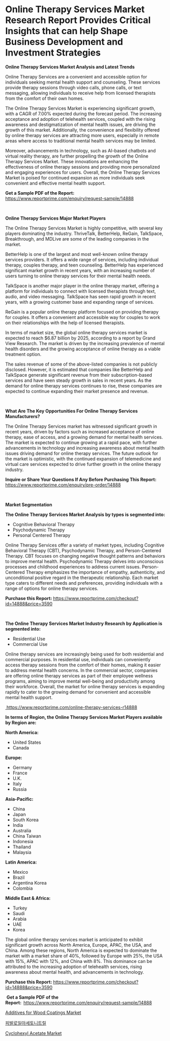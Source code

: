 <p><h1>Online Therapy Services Market Research Report Provides Critical Insights that can help Shape Business Development and Investment Strategies</h1></p><p><strong>Online Therapy Services Market Analysis and Latest Trends</strong></p>
<p><p>Online Therapy Services are a convenient and accessible option for individuals seeking mental health support and counseling. These services provide therapy sessions through video calls, phone calls, or text messaging, allowing individuals to receive help from licensed therapists from the comfort of their own homes.</p><p>The Online Therapy Services Market is experiencing significant growth, with a CAGR of 7.00% expected during the forecast period. The increasing acceptance and adoption of telehealth services, coupled with the rising awareness and destigmatization of mental health issues, are driving the growth of this market. Additionally, the convenience and flexibility offered by online therapy services are attracting more users, especially in remote areas where access to traditional mental health services may be limited.</p><p>Moreover, advancements in technology, such as AI-based chatbots and virtual reality therapy, are further propelling the growth of the Online Therapy Services Market. These innovations are enhancing the effectiveness of online therapy sessions and providing more personalized and engaging experiences for users. Overall, the Online Therapy Services Market is poised for continued expansion as more individuals seek convenient and effective mental health support.</p></p>
<p><strong>Get a Sample PDF of the Report:&nbsp;</strong> <a href="https://www.reportprime.com/enquiry/request-sample/14888">https://www.reportprime.com/enquiry/request-sample/14888</a></p>
<p>&nbsp;</p>
<p><strong>Online Therapy Services Major Market Players</strong></p>
<p><p>The Online Therapy Services Market is highly competitive, with several key players dominating the industry. ThriveTalk, BetterHelp, ReGain, TalkSpace, Breakthrough, and MDLive are some of the leading companies in the market.</p><p>BetterHelp is one of the largest and most well-known online therapy services providers. It offers a wide range of services, including individual therapy, couples therapy, and teen counseling. BetterHelp has experienced significant market growth in recent years, with an increasing number of users turning to online therapy services for their mental health needs.</p><p>TalkSpace is another major player in the online therapy market, offering a platform for individuals to connect with licensed therapists through text, audio, and video messaging. TalkSpace has seen rapid growth in recent years, with a growing customer base and expanding range of services.</p><p>ReGain is a popular online therapy platform focused on providing therapy for couples. It offers a convenient and accessible way for couples to work on their relationships with the help of licensed therapists.</p><p>In terms of market size, the global online therapy services market is expected to reach $6.87 billion by 2025, according to a report by Grand View Research. The market is driven by the increasing prevalence of mental health disorders and the growing acceptance of online therapy as a viable treatment option.</p><p>The sales revenue of some of the above-listed companies is not publicly disclosed. However, it is estimated that companies like BetterHelp and TalkSpace generate significant revenue from their subscription-based services and have seen steady growth in sales in recent years. As the demand for online therapy services continues to rise, these companies are expected to continue expanding their market presence and revenue.</p></p>
<p>&nbsp;</p>
<p><strong>What Are The Key Opportunities For Online Therapy Services Manufacturers?</strong></p>
<p><p>The Online Therapy Services market has witnessed significant growth in recent years, driven by factors such as increased acceptance of online therapy, ease of access, and a growing demand for mental health services. The market is expected to continue growing at a rapid pace, with further advancements in technology and increasing awareness about mental health issues driving demand for online therapy services. The future outlook for the market is optimistic, with the continued expansion of telemedicine and virtual care services expected to drive further growth in the online therapy industry.</p></p>
<p><strong>Inquire or Share Your Questions If Any Before Purchasing This Report:</strong> <a href="https://www.reportprime.com/enquiry/pre-order/14888">https://www.reportprime.com/enquiry/pre-order/14888</a></p>
<p>&nbsp;</p>
<p><strong>Market Segmentation</strong></p>
<p><strong>The Online Therapy Services Market Analysis by types is segmented into:</strong></p>
<p><ul><li>Cognitive Behavioral Therapy</li><li>Psychodynamic Therapy</li><li>Personal Centered Therapy</li></ul></p>
<p><p>Online Therapy Services offer a variety of market types, including Cognitive Behavioral Therapy (CBT), Psychodynamic Therapy, and Person-Centered Therapy. CBT focuses on changing negative thought patterns and behaviors to improve mental health. Psychodynamic Therapy delves into unconscious processes and childhood experiences to address current issues. Person-Centered Therapy emphasizes the importance of empathy, authenticity, and unconditional positive regard in the therapeutic relationship. Each market type caters to different needs and preferences, providing individuals with a range of options for online therapy services.</p></p>
<p><strong>Purchase this Report:&nbsp;</strong><a href="https://www.reportprime.com/checkout?id=14888&price=3590">https://www.reportprime.com/checkout?id=14888&price=3590</a></p>
<p>&nbsp;</p>
<p><strong>The Online Therapy Services Market Industry Research by Application is segmented into:</strong></p>
<p><ul><li>Residential Use</li><li>Commercial Use</li></ul></p>
<p><p>Online therapy services are increasingly being used for both residential and commercial purposes. In residential use, individuals can conveniently access therapy sessions from the comfort of their homes, making it easier to address mental health concerns. In the commercial sector, companies are offering online therapy services as part of their employee wellness programs, aiming to improve mental well-being and productivity among their workforce. Overall, the market for online therapy services is expanding rapidly to cater to the growing demand for convenient and accessible mental health support.</p></p>
<p><a href="https://www.reportprime.com/online-therapy-services-r14888">&nbsp;https://www.reportprime.com/online-therapy-services-r14888</a></p>
<p><strong>In terms of Region, the Online Therapy Services Market Players available by Region are:</strong></p>
<p>
    <p> <strong> North America: </strong>
        <ul>
            <li>United States</li>
            <li>Canada</li>
        </ul>
        </p> 
    <p> <strong> Europe: </strong>
        <ul>
            <li>Germany</li>
            <li>France</li>
            <li>U.K.</li>
            <li>Italy</li>
            <li>Russia</li>
        </ul>
        </p> 
    <p> <strong> Asia-Pacific: </strong>
        <ul>
            <li>China</li>
            <li>Japan</li>
            <li>South Korea</li>
            <li>India</li>
            <li>Australia</li>
            <li>China Taiwan</li>
            <li>Indonesia</li>
            <li>Thailand</li>
            <li>Malaysia</li>
        </ul>
        </p> 
    <p> <strong> Latin America: </strong>
        <ul>
            <li>Mexico</li>
            <li>Brazil</li>
            <li>Argentina Korea</li>
            <li>Colombia</li>
        </ul>
        </p> 
    <p> <strong> Middle East & Africa: </strong>
        <ul>
            <li>Turkey</li>
            <li>Saudi</li>
            <li>Arabia</li>
            <li>UAE</li>
            <li>Korea</li>
        </ul>
    </p>
    </p>
<p><p>The global online therapy services market is anticipated to exhibit significant growth across North America, Europe, APAC, the USA, and China. Among these regions, North America is expected to dominate the market with a market share of 40%, followed by Europe with 25%, the USA with 15%, APAC with 12%, and China with 8%. This dominance can be attributed to the increasing adoption of telehealth services, rising awareness about mental health, and advancements in technology.</p></p>
<p><strong>Purchase this Report: </strong><a href="https://www.reportprime.com/checkout?id=14888&price=3590">https://www.reportprime.com/checkout?id=14888&price=3590</a></p>
<p>&nbsp;<strong>Get a Sample PDF of the Report:&nbsp;&nbsp;</strong><a href="https://www.reportprime.com/enquiry/request-sample/14888">https://www.reportprime.com/enquiry/request-sample/14888</a></p>
<p><strong></strong></p>
<p><p><a href="https://www.linkedin.com/pulse/additives-wood-coatings-market-research-report-provides-thorough-nqxte?trackingId=DAFg8%2Fzj6kdFN21M8BlZyw%3D%3D">Additives for Wood Coatings Market</a></p><p><a href="https://github.com/vdhdwjyp90142/Market-Research-Report-List-1/blob/main/369652923325.md">피발로일아세토니트릴</a></p><p><a href="https://www.linkedin.com/pulse/cyclohexyl-acetate-market-share-amp-new-trends-analysis-report-fnoue?trackingId=v376UZoQUDEF%2BM65Q4xzTQ%3D%3D">Cyclohexyl Acetate Market</a></p></p>